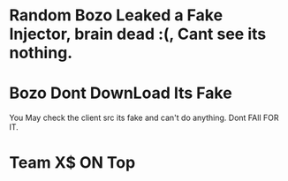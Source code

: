 
 # Random Bozo Leaked a Fake Injector, brain dead :(, Cant see its nothing.

# Bozo Dont DownLoad Its Fake
You May check the client src its fake and can't do anything. Dont FAll FOR IT.

# Team X$ ON Top
